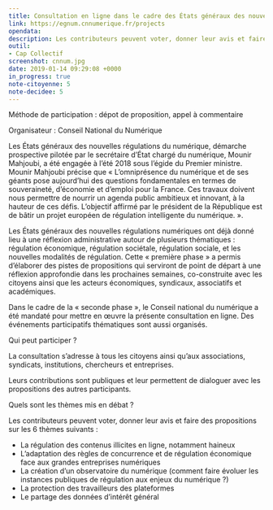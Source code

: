 ```yaml
---
title: Consultation en ligne dans le cadre des États généraux des nouvelles régulations numériques 
link: https://egnum.cnnumerique.fr/projects
opendata: 
description: Les contributeurs peuvent voter, donner leur avis et faire des propositions sur les nouvelles régulations numériques
outil:
- Cap Collectif
screenshot: cnnum.jpg
date: 2019-01-14 09:29:08 +0000
in_progress: true
note-citoyenne: 5
note-decidee: 5
---
```


Méthode de participation : dépot de proposition, appel à commentaire

Organisateur : Conseil National du Numérique

Les États généraux des nouvelles régulations du numérique, démarche prospective pilotée par le secrétaire d’État chargé du numérique, Mounir Mahjoubi, a été engagée à l’été 2018 sous l’égide du Premier ministre. Mounir Mahjoubi précise que « L’omniprésence du numérique et de ses géants pose aujourd’hui des questions fondamentales en termes de souveraineté, d’économie et d’emploi pour la France. Ces travaux doivent nous permettre de nourrir un agenda public ambitieux et innovant, à la hauteur de ces défis. L’objectif affirmé par le président de la République est de bâtir un projet européen de régulation intelligente du numérique. ».

Les États généraux des nouvelles régulations numériques ont déjà donné lieu à une réflexion administrative autour de plusieurs thématiques : régulation économique, régulation sociétale, régulation sociale, et les nouvelles modalités de régulation. Cette « première phase » a permis d’élaborer des pistes de propositions qui serviront de point de départ à une réflexion approfondie dans les prochaines semaines, co-construite avec les citoyens ainsi que les acteurs économiques, syndicaux, associatifs et académiques.

Dans le cadre de la « seconde phase », le Conseil national du numérique a été mandaté pour mettre en œuvre la présente consultation en ligne. Des événements participatifs thématiques sont aussi organisés.

Qui peut participer ?

La consultation s’adresse à tous les citoyens ainsi qu’aux associations, syndicats, institutions, chercheurs et entreprises.

Leurs contributions sont publiques et leur permettent de dialoguer avec les propositions des autres participants.

Quels sont les thèmes mis en débat ?

Les contributeurs peuvent voter, donner leur avis et faire des propositions sur les 6 thèmes suivants :

- La régulation des contenus illicites en ligne, notamment haineux
- L’adaptation des règles de concurrence et de régulation économique face aux grandes entreprises numériques 
- La création d’un observatoire du numérique (comment faire évoluer les instances publiques de régulation aux enjeux du numérique ?) 
- La protection des travailleurs des plateformes 
- Le partage des données d’intérêt général 